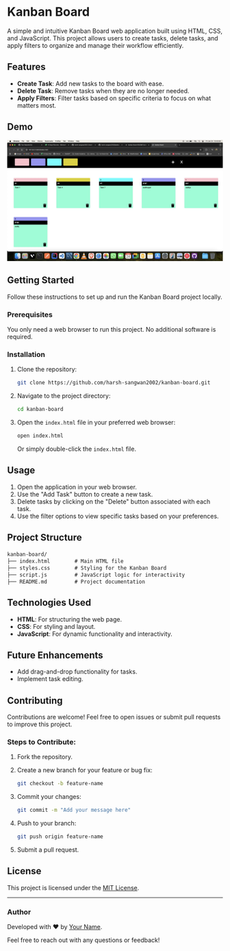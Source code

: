 # Kanban Board

A simple and intuitive Kanban Board web application built using HTML, CSS, and JavaScript. This project allows users to create tasks, delete tasks, and apply filters to organize and manage their workflow efficiently.

## Features

- **Create Task**: Add new tasks to the board with ease.
- **Delete Task**: Remove tasks when they are no longer needed.
- **Apply Filters**: Filter tasks based on specific criteria to focus on what matters most.

## Demo

<img src ="/image.webp">

## Getting Started

Follow these instructions to set up and run the Kanban Board project locally.

### Prerequisites

You only need a web browser to run this project. No additional software is required.

### Installation

1. Clone the repository:

   ```bash
   git clone https://github.com/harsh-sangwan2002/kanban-board.git
   ```

2. Navigate to the project directory:

   ```bash
   cd kanban-board
   ```

3. Open the `index.html` file in your preferred web browser:

   ```bash
   open index.html
   ```

   Or simply double-click the `index.html` file.

## Usage

1. Open the application in your web browser.
2. Use the "Add Task" button to create a new task.
3. Delete tasks by clicking on the "Delete" button associated with each task.
4. Use the filter options to view specific tasks based on your preferences.

## Project Structure

```
kanban-board/
├── index.html        # Main HTML file
├── styles.css        # Styling for the Kanban Board
├── script.js         # JavaScript logic for interactivity
├── README.md         # Project documentation
```

## Technologies Used

- **HTML**: For structuring the web page.
- **CSS**: For styling and layout.
- **JavaScript**: For dynamic functionality and interactivity.

## Future Enhancements

- Add drag-and-drop functionality for tasks.
- Implement task editing.

## Contributing

Contributions are welcome! Feel free to open issues or submit pull requests to improve this project.

### Steps to Contribute:

1. Fork the repository.
2. Create a new branch for your feature or bug fix:

   ```bash
   git checkout -b feature-name
   ```

3. Commit your changes:

   ```bash
   git commit -m "Add your message here"
   ```

4. Push to your branch:

   ```bash
   git push origin feature-name
   ```

5. Submit a pull request.

## License

This project is licensed under the [MIT License](LICENSE).

---

### Author

Developed with ❤️ by [Your Name](https://github.com/harsh-sangwan2002).

Feel free to reach out with any questions or feedback!
